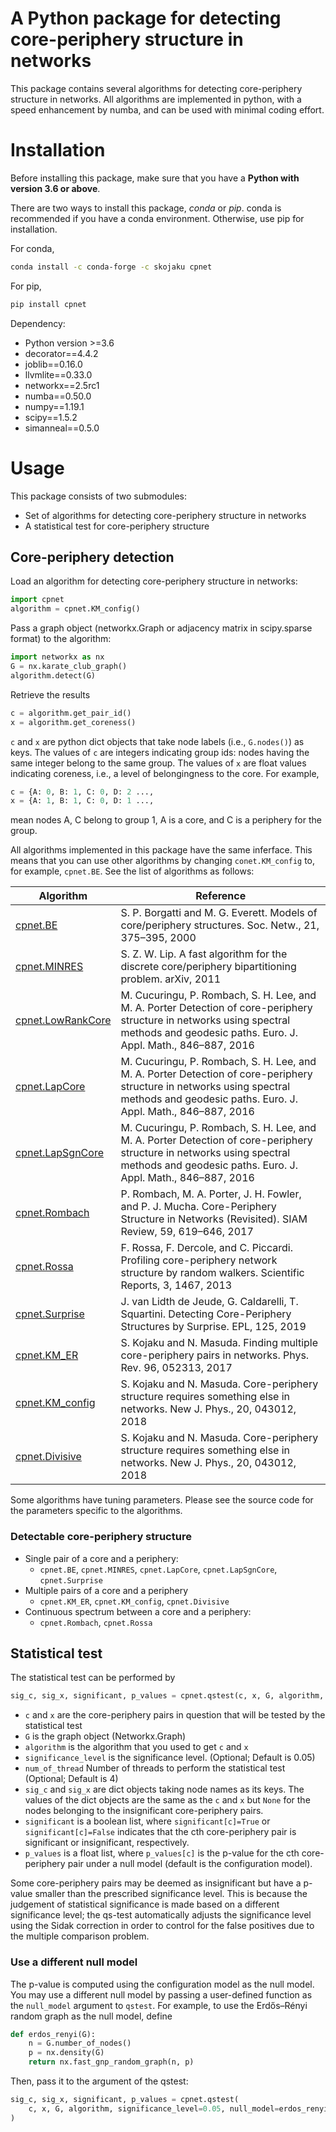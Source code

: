 # A Python package for detecting core-periphery structure in networks

This package contains several algorithms for detecting core-periphery structure in networks. 
All algorithms are implemented in python, with a speed enhancement by numba, and can be used with minimal coding effort.   


# Installation

Before installing this package, make sure that you have a **Python with version 3.6 or above**.

There are two ways to install this package, *conda* or *pip*. conda is recommended if you have a conda environment. Otherwise, use pip for installation.  

For conda,   

```bash
conda install -c conda-forge -c skojaku cpnet 
```

For pip, 

```bash
pip install cpnet
```

Dependency:
- Python version >=3.6
- decorator==4.4.2
- joblib==0.16.0
- llvmlite==0.33.0
- networkx==2.5rc1
- numba==0.50.0
- numpy==1.19.1
- scipy==1.5.2
- simanneal==0.5.0

# Usage

This package consists of two submodules:
- Set of algorithms for detecting core-periphery structure in networks
- A statistical test for core-periphery structure

## Core-periphery detection

Load an algorithm for detecting core-periphery structure in networks:

```python
import cpnet 
algorithm = cpnet.KM_config()
```

Pass a graph object (networkx.Graph or adjacency matrix in scipy.sparse format) to the algorithm:

```python
import networkx as nx
G = nx.karate_club_graph()
algorithm.detect(G)
```

Retrieve the results

```python
c = algorithm.get_pair_id()
x = algorithm.get_coreness()
```

`c` and `x` are python dict objects that take node labels (i.e., `G.nodes()`) as keys. 
The values of `c` are integers indicating group ids: nodes having the same integer belong to the same group. 
The values of `x` are float values indicating coreness, i.e., a level of belongingness to the core.
For example,
 
```python
c = {A: 0, B: 1, C: 0, D: 2 ..., 
x = {A: 1, B: 1, C: 0, D: 1 ...,
```

mean nodes A, C belong to group 1, A is a core, and C is a periphery for the group.


All algorithms implemented in this package have the same inferface. This means that you can use other algorithms by changing `conet.KM_config` to, for example, `cpnet.BE`. See the list of algorithms as follows:

| Algorithm | Reference |
|-----------|-----------|
| [cpnet.BE](cpnet/BE.py) | S. P. Borgatti and M. G. Everett. Models of core/periphery structures. Soc. Netw., 21, 375–395, 2000 |
| [cpnet.MINRES](cpnet/MINRES.py)  | S. Z. W. Lip. A fast algorithm for the discrete core/periphery bipartitioning problem. arXiv, 2011 |
| [cpnet.LowRankCore](cpnet/Cucuringu.py)  | M. Cucuringu, P. Rombach, S. H. Lee, and M. A. Porter Detection of core-periphery structure in networks using spectral methods and geodesic paths. Euro. J. Appl. Math., 846–887, 2016 |
| [cpnet.LapCore](cpnet/Cucuringu.py)  | M. Cucuringu, P. Rombach, S. H. Lee, and M. A. Porter Detection of core-periphery structure in networks using spectral methods and geodesic paths. Euro. J. Appl. Math., 846–887, 2016 |
| [cpnet.LapSgnCore](cpnet/Cucuringu.py) | M. Cucuringu, P. Rombach, S. H. Lee, and M. A. Porter Detection of core-periphery structure in networks using spectral methods and geodesic paths. Euro. J. Appl. Math., 846–887, 2016 |
| [cpnet.Rombach](cpnet/Rombach.py)  | P. Rombach, M. A. Porter, J. H. Fowler, and P. J. Mucha. Core-Periphery Structure in Networks (Revisited). SIAM Review, 59, 619–646, 2017 |
| [cpnet.Rossa](cpnet/Rossa.py)  | F. Rossa, F. Dercole, and C. Piccardi. Profiling core-periphery network structure by random walkers. Scientific Reports, 3, 1467, 2013 |
| [cpnet.Surprise](cpnet/Surprise.py) | J. van Lidth de Jeude, G. Caldarelli, T. Squartini. Detecting Core-Periphery Structures by Surprise. EPL, 125, 2019 |
| [cpnet.KM_ER](cpnet/KM_ER.py) | S. Kojaku and N. Masuda. Finding multiple core-periphery pairs in networks. Phys. Rev. 96, 052313, 2017 |
| [cpnet.KM_config](cpnet/KM_config.py) | S. Kojaku and N. Masuda. Core-periphery structure requires something else in networks. New J. Phys., 20, 043012, 2018 |
| [cpnet.Divisive](cpnet/Divisive.py) | S. Kojaku and N. Masuda. Core-periphery structure requires something else in networks. New J. Phys., 20, 043012, 2018 |

Some algorithms have tuning parameters. Please see the source code for the parameters specific to the algorithms. 

### Detectable core-periphery structure 

- Single pair of a core and a periphery:
  - `cpnet.BE`, `cpnet.MINRES`, `cpnet.LapCore`, `cpnet.LapSgnCore`, `cpnet.Surprise`
- Multiple pairs of a core and a periphery 
  - `cpnet.KM_ER`, `cpnet.KM_config`, `cpnet.Divisive`
- Continuous spectrum between a core and a periphery:  
  - `cpnet.Rombach`, `cpnet.Rossa` 

## Statistical test


The statistical test can be performed by 

```python
sig_c, sig_x, significant, p_values = cpnet.qstest(c, x, G, algorithm, significance_level = 0.05, num_of_thread = 4)
```
- `c` and `x` are the core-periphery pairs in question that will be tested by the statistical test
- `G` is the graph object (Networkx.Graph)
- `algorithm` is the algorithm that you used to get `c` and `x`
- `significance_level` is the significance level. (Optional; Default is 0.05)
- `num_of_thread` Number of threads to perform the statistical test (Optional; Default is 4)
- `sig_c` and `sig_x` are dict objects taking node names as its keys. The values of the dict objects are the same as the `c` and `x` but `None` for the nodes belonging to the insignificant core-periphery pairs. 
- `significant` is a boolean list, where `significant[c]=True` or `significant[c]=False` indicates that the cth core-periphery pair is significant or insignificant, respectively. 
- `p_values` is a float list, where `p_values[c]` is the p-value for the cth core-periphery pair under a null model (default is the configuration model).

Some core-periphery pairs may be deemed as insignificant but have a p-value smaller than the prescribed significance level. This is because the judgement of statistical significance is made based on a different significance level; the qs-test automatically adjusts the significance level using the Sidak correction in order to control for the false positives due to the multiple comparison problem.    


### Use a different null model 

The p-value is computed using the configuration model as the null model. You may use a different null model by passing a user-defined function as the `null_model` argument to `qstest`. 
For example, to use the Erdős–Rényi random graph as the null model, define  

```python
def erdos_renyi(G):
    n = G.number_of_nodes()
    p = nx.density(G)
    return nx.fast_gnp_random_graph(n, p)
```

Then, pass it to the argument of the qstest:

```python
sig_c, sig_x, significant, p_values = cpnet.qstest(
    c, x, G, algorithm, significance_level=0.05, null_model=erdos_renyi
)
```
